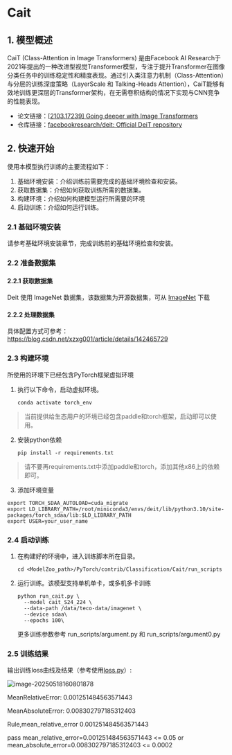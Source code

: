 
# Cait
## 1. 模型概述
CaiT (Class-Attention in Image Transformers) 是由Facebook AI Research于2021年提出的一种改进型视觉Transformer模型，专注于提升Transformer在图像分类任务中的训练稳定性和精度表现。通过引入类注意力机制（Class-Attention）与分层的训练深度策略（LayerScale 和 Talking-Heads Attention），CaiT能够有效地训练更深层的Transformer架构，在无需卷积结构的情况下实现与CNN竞争的性能表现。

- 论文链接：[[2103.17239\] Going deeper with Image Transformers](https://arxiv.org/abs/2103.17239)
- 仓库链接：[facebookresearch/deit: Official DeiT repository](https://github.com/facebookresearch/deit)

## 2. 快速开始
使用本模型执行训练的主要流程如下：
1. 基础环境安装：介绍训练前需要完成的基础环境检查和安装。
2. 获取数据集：介绍如何获取训练所需的数据集。
3. 构建环境：介绍如何构建模型运行所需要的环境
4. 启动训练：介绍如何运行训练。

### 2.1 基础环境安装

请参考基础环境安装章节，完成训练前的基础环境检查和安装。

### 2.2 准备数据集
#### 2.2.1 获取数据集
Deit 使用 ImageNet 数据集，该数据集为开源数据集，可从 [ImageNet](https://image-net.org/) 下载

#### 2.2.2 处理数据集
具体配置方式可参考：https://blog.csdn.net/xzxg001/article/details/142465729


### 2.3 构建环境

所使用的环境下已经包含PyTorch框架虚拟环境
1. 执行以下命令，启动虚拟环境。
    ```
    conda activate torch_env
    ```

>  当前提供给生态用户的环境已经包含paddle和torch框架，启动即可以使用。
2. 安装python依赖
    ```
    pip install -r requirements.txt
    ```
> 请不要再requirements.txt中添加paddle和torch，添加其他x86上的依赖即可。
3. 添加环境变量

```
export TORCH_SDAA_AUTOLOAD=cuda_migrate
export LD_LIBRARY_PATH=/root/miniconda3/envs/deit/lib/python3.10/site-packages/torch_sdaa/lib:$LD_LIBRARY_PATH
export USER=your_user_name
```

### 2.4 启动训练

1. 在构建好的环境中，进入训练脚本所在目录。
    ```
    cd <ModelZoo_path>/PyTorch/contrib/Classification/Cait/run_scripts
    ```

2. 运行训练。该模型支持单机单卡，或多机多卡训练

    ```
    python run_cait.py \
      --model cait_S24_224 \
      --data-path /data/teco-data/imagenet \
      --device sdaa\
      --epochs 100\
   ```
    更多训练参数参考 run_scripts/argument.py 和 run_scripts/argument0.py

### 2.5 训练结果
输出训练loss曲线及结果（参考使用[loss.py](./run_scripts/loss.py)）: 

![image-20250518160801878](./images/image-20250518160801878.png)

MeanRelativeError: 0.001251484563571443

MeanAbsoluteError: 0.008302797185312403

Rule,mean_relative_error 0.001251484563571443

pass mean_relative_error=0.001251484563571443 <= 0.05 or mean_absolute_error=0.008302797185312403 <= 0.0002